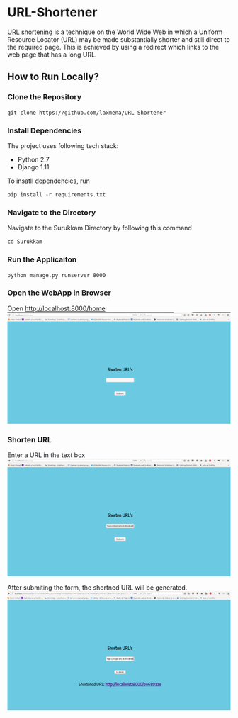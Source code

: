 # URL-Shortener

[URL shortening](https://en.wikipedia.org/wiki/URL_shortening) is a technique on the World Wide Web in which a Uniform Resource Locator (URL) may be made substantially shorter and still direct to the required page. This is achieved by using a redirect which links to the web page that has a long URL.

## How to Run Locally?
### Clone the Repository
```
git clone https://github.com/laxmena/URL-Shortener
```
### Install Dependencies
The project uses following tech stack:
* Python 2.7
* Django 1.11

To insatll dependencies, run
```
pip install -r requirements.txt
```

### Navigate to the Directory
Navigate to the Surukkam Directory by following this command
```
cd Surukkam
```

### Run the Applicaiton
```
python manage.py runserver 8000
```

### Open the WebApp in Browser
Open [http://localhost:8000/home](http://localhost:8000/home)
![URL-Shortner Home Page](https://github.com/laxmena/URL-Shortener/blob/master/Images/image1.png)

### Shorten URL
Enter a URL in the text box
![URL-Shortner URL Preview](https://github.com/laxmena/URL-Shortener/blob/master/Images/image2.png)

After submiting the form, the shortned URL will be generated.
![URL-Shortner Shortned-URL Preview](https://github.com/laxmena/URL-Shortener/blob/master/Images/image3.png)

